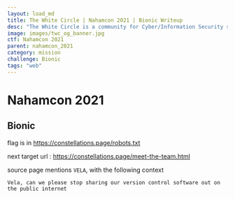 ```yaml
---
layout: load_md
title: The White Circle | Nahamcon 2021 | Bionic Writeup
desc: "The White Circle is a community for Cyber/Information Security students, enthusiasts and professionals. You can discuss anything related to Security, share your knowledge with others, get help when you need it and proceed further in your journey with amazing people from all over the world."
image: images/twc_og_banner.jpg
ctf: Nahamcon 2021
parent: nahamcon_2021
category: mission
challenge: Bionic
tags: "web"
---
```


<h1 class="heading card-title white-text">Nahamcon 2021</h1>

## Bionic

flag is in https://constellations.page/robots.txt

next target url : https://constellations.page/meet-the-team.html

source page mentions `VELA`, with the following context
```
Vela, can we please stop sharing our version control software out on the public internet
```


